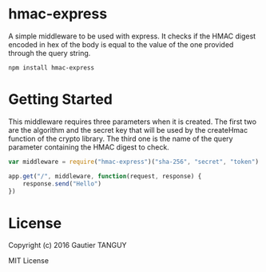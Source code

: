 # hmac-express

A simple middleware to be used with express. It checks if the HMAC digest encoded in hex of the body is equal to the value of the one provided through the query string.

	npm install hmac-express

# Getting Started

This middleware requires three parameters when it is created. The first two are the algorithm and the secret key that will be used by the createHmac function of the crypto library. The third one is the name of the query parameter containing the HMAC digest to check.

``` javascript
var middleware = require("hmac-express")("sha-256", "secret", "token")

app.get("/", middleware, function(request, response) {
	response.send("Hello")
})

```

# License
Copyright (c) 2016 Gautier TANGUY

MIT License